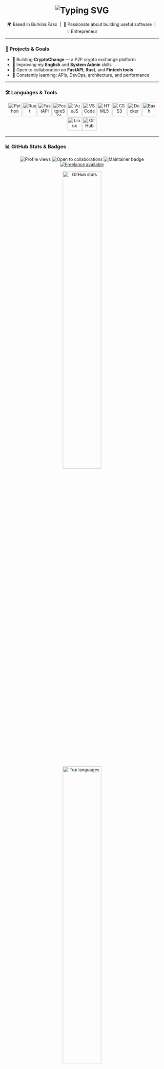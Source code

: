 <h1 align="center">
  <img src="https://readme-typing-svg.demolab.com?font=Fira+Code&size=26&duration=2000&pause=1000&color=00FF99&center=true&vCenter=true&width=435&lines=Hi+there+%F0%9F%91%8B%2C+I'm+Adama+YAMEOGO;Self-taught+developer+from+Burkina+Faso;Tech+entrepreneur+%7C+Fintech+builder" alt="Typing SVG" />
</h1>

<p align="center">
  🌍 Based in Burkina Faso &nbsp;|&nbsp; 🧠 Passionate about building useful software &nbsp;|&nbsp; 💡 Entrepreneur
</p>

---

### 🚀 Projects & Goals

- 🔭 Building **CryptoChange** — a P2P crypto exchange platform  
- 🌱 Improving my **English** and **System Admin** skills  
- 👯 Open to collaboration on **FastAPI**, **Rust**, and **Fintech tools**  
- 🧠 Constantly learning: APIs, DevOps, architecture, and performance

---

### 🛠️ Languages & Tools

<p align="center">
  <img alt="Python" title="Python" width="45" src="https://cdn.jsdelivr.net/gh/devicons/devicon/icons/python/python-original.svg"/>
  <img alt="Rust" title="Rust" width="45" src="https://cdn.jsdelivr.net/gh/devicons/devicon@latest/icons/rust/rust-original.svg"/>
  <img alt="FastAPI" title="FastAPI" width="45" src="https://cdn.jsdelivr.net/gh/devicons/devicon/icons/fastapi/fastapi-original-wordmark.svg"/>
  <img alt="PostgreSQL" title="PostgreSQL" width="45" src="https://cdn.jsdelivr.net/gh/devicons/devicon/icons/postgresql/postgresql-original-wordmark.svg"/>
  <img alt="VueJS" title="VueJS" width="45" src="https://cdn.jsdelivr.net/gh/devicons/devicon/icons/vuejs/vuejs-original-wordmark.svg"/>
  <img alt="VS Code" title="VS Code" width="45" src="https://cdn.jsdelivr.net/gh/devicons/devicon/icons/vscode/vscode-original.svg"/>
  <img alt="HTML5" title="HTML5" width="45" src="https://cdn.jsdelivr.net/gh/devicons/devicon/icons/html5/html5-original.svg"/>
  <img alt="CSS3" title="CSS3" width="45" src="https://cdn.jsdelivr.net/gh/devicons/devicon/icons/css3/css3-original.svg"/>
  <img alt="Docker" title="Docker" width="45" src="https://cdn.jsdelivr.net/gh/devicons/devicon/icons/docker/docker-plain-wordmark.svg"/>
  <img alt="Bash" title="Bash" width="45" src="https://cdn.jsdelivr.net/gh/devicons/devicon/icons/bash/bash-original.svg"/>
  <img alt="Linux" title="Linux" width="45" src="https://cdn.jsdelivr.net/gh/devicons/devicon/icons/linux/linux-original.svg"/>
  <img alt="GitHub" title="GitHub" width="45" src="https://cdn.jsdelivr.net/gh/devicons/devicon/icons/github/github-original.svg"/>
</p>

---

### 📊 GitHub Stats & Badges

<p align="center">
  <img src="https://komarev.com/ghpvc/?username=ADAMAYAMEOGO&label=Profile+views&color=0e75b6&style=flat" alt="Profile views" />
  <img src="https://img.shields.io/badge/Open%20to-Collaborations-success?style=flat-square&logo=github" alt="Open to collaborations" />
  <img src="https://img.shields.io/badge/Maintainer-Yes-blue?style=flat-square" alt="Maintainer badge" />
  <a href="https://wa.me/22674799033?text=Hi%20Adama%2C%20I'd%20like%20to%20discuss%20a%20freelance%20project.">
    <img src="https://img.shields.io/badge/Freelance-Available-success?style=flat-square&logo=freelancer" alt="Freelance available" />
  </a>
</p>

<p align="center">
  <img
    src="https://github-readme-stats-five-self-56.vercel.app/api?username=ADAMAYAMEOGO&count_private=true&show_icons=true&theme=github_dark&hide_border=true"
    alt="GitHub stats"
    width="50%" />
  <br />
  <img
    src="https://github-readme-stats-five-self-56.vercel.app/api/top-langs/?username=ADAMAYAMEOGO&count_private=true&layout=compact&theme=github_dark&hide_border=true"
    alt="Top languages"
    width="50%" />
</p>

---

### 📫 Let’s Connect

- 💬 GitHub : [@ADAMAYAMEOGO](https://github.com/ADAMAYAMEOGO)  
- 📱 WhatsApp : [Message me](https://wa.me/22674799033)  
- 📍 Ouagadougou, Burkina Faso

---

<!-- PROFILE README-->
